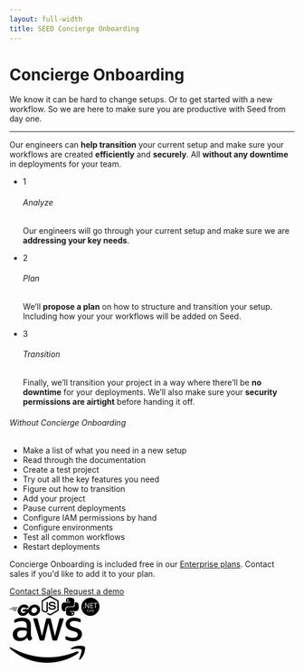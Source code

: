 ```yaml
---
layout: full-width
title: SEED Concierge Onboarding
---
```


<div class="concierge">

  <div class="header">
    <h1 class="title">Concierge Onboarding</h1>
    <p>We know it can be hard to change setups. Or to get started with a new workflow. So we are here to make sure you are productive with Seed from day one.</p>
  </div>

  <hr />

  <div class="what">
    <p>Our engineers can <b>help transition</b> your current setup and make sure your workflows are created <b>efficiently</b> and <b>securely</b>. All <b>without any downtime</b> in deployments for your team.</p>
  </div>

  <div class="comparison">
    <div class="new">
      <ul>
        <li>
          <span>1</span>
          <h6>Analyze</h6>
          <p>Our engineers will go through your current setup and make sure we are <b>addressing your key needs</b>.</p>
        </li>
        <li>
          <span>2</span>
          <h6>Plan</h6>
          <p>We’ll <b>propose a plan</b> on how to structure and transition your setup. Including how your your workflows will be added on Seed.</p>
        </li>
        <li>
          <span>3</span>
          <h6>Transition</h6>
          <p>Finally, we’ll transition your project in a way where there’ll be <b>no downtime</b> for your deployments. We’ll also make sure your <b>security permissions are airtight</b> before handing it off.</p>
        </li>
      </ul>
    </div>
    <div class="old">
      <h6>Without Concierge Onboarding</h6>
      <ul class="fa-ul">
        <li>
          <i class="fa-li fa fa-circle-thin"></i>
          Make a list of what you need in a new setup
        </li>
        <li>
          <i class="fa-li fa fa-circle-thin"></i>
          Read through the documentation
        </li>
        <li>
          <i class="fa-li fa fa-circle-thin"></i>
          Create a test project
        </li>
        <li>
          <i class="fa-li fa fa-circle-thin"></i>
          Try out all the key features you need
        </li>
        <li>
          <i class="fa-li fa fa-circle-thin"></i>
          Figure out how to transition
        </li>
        <li>
          <i class="fa-li fa fa-circle-thin"></i>
          Add your project
        </li>
        <li>
          <i class="fa-li fa fa-circle-thin"></i>
          Pause current deployments
        </li>
        <li>
          <i class="fa-li fa fa-circle-thin"></i>
          Configure IAM permissions by hand
        </li>
        <li>
          <i class="fa-li fa fa-circle-thin"></i>
          Configure environments
        </li>
        <li>
          <i class="fa-li fa fa-circle-thin"></i>
          Test all common workflows
        </li>
        <li>
          <i class="fa-li fa fa-circle-thin"></i>
          Restart deployments
        </li>
      </ul>
    </div>
  </div>

  <div class="closing">
    <p>Concierge Onboarding is included free in our <a href="/#pricing">Enterprise plans</a>. Contact sales if you'd like to add it to your plan.</p>
    <div class="controls">
      <a class="contact" href="mailto:{{ site.sales_email }}?subject=Concierge%20Onboarding">
        Contact Sales
      </a>
      <a class="demo" href="{{ site.console_url }}{{ site.request_demo }}">
        Request a demo
      </a>
    </div>
    <div class="platforms">
      <div>
        <img title="Go" height="20" src="assets/go-logo.png" />
        <img title="Node.js" width="31" src="assets/node-logo.png" />
        <i title="Bitbucket" class="fa fa-bitbucket" aria-hidden="true"></i>
        <i title="GitHub" class="fa fa-github" aria-hidden="true"></i>
        <i title="GitLab" class="fa fa-gitlab" aria-hidden="true"></i>
        <img title="Python" width="31" src="assets/python-logo.png" />
        <img title=".NET Core" width="32" src="assets/dotnet-logo.png" />
      </div>
      <div>
        <img title="AWS" width="134" src="assets/aws-logo.png" />
      </div>
    </div>
  </div>

</div>
